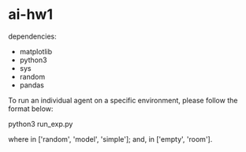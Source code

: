 # ai-hw1

dependencies:
  - matplotlib
  - python3
  - sys
  - random
  - pandas

To run an individual agent on a specific environment, please follow the format below:

python3 run_exp.py <agent> <environment>

where <agent> in ['random', 'model', 'simple']; and,
<environment> in ['empty', 'room'].
